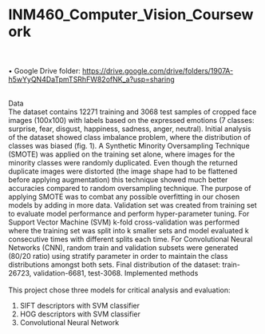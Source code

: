# INM460_Computer_Vision_Coursework

</br></br>
•	Google Drive folder: 
https://drive.google.com/drive/folders/1907A-h5wYyQN4DaTpmTSRhFW82ofNK_a?usp=sharing
</br></br>

Data
</br>
The dataset contains 12271 training and 3068 test samples of cropped face images (100x100) with labels based on the expressed emotions (7 classes: surprise, fear, disgust, happiness, sadness, anger, neutral).  Initial analysis of the dataset showed class imbalance problem, where the distribution of classes was biased (fig. 1). A Synthetic Minority Oversampling Technique (SMOTE) was applied on the training set alone, where images for the minority classes were randomly duplicated. Even though the returned duplicate images were distorted (the image shape had to be flattened before applying augmentation) this technique showed much better accuracies compared to random oversampling technique. The purpose of applying SMOTE was to combat any possible overfitting in our chosen models by adding in more data. Validation set was created from training set to evaluate model performance and perform hyper-parameter tuning. For Support Vector Machine (SVM) k-fold cross-validation was performed where the training set was split into k smaller sets and model evaluated k consecutive times with different splits each time. For Convolutional Neural Networks (CNN), random train and validation subsets were generated (80/20 ratio) using stratify parameter in order to maintain the class distributions amongst both sets. Final distribution of the dataset: train-26723, validation-6681, test-3068. 
Implemented methods
</br></br>
This project chose three models for critical analysis and evaluation: </br>
1.	SIFT descriptors with SVM classifier 
2.	HOG descriptors with SVM classifier
3.	Convolutional Neural Network 



